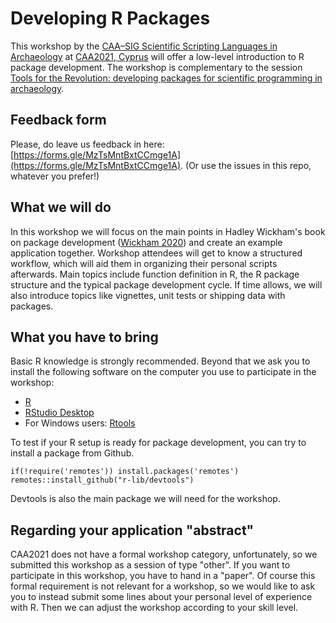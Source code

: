# Developing R Packages

This workshop by the [CAA–SIG Scientific Scripting Languages in Archaeology](https://sslarch.github.io) at [CAA2021, Cyprus](https://2021.caaconference.org) will offer a low-level introduction to R package development. The workshop is complementary to the session 
[Tools for the Revolution: developing packages for scientific programming in archaeology](https://github.com/sslarch/caa2021_packages).

## Feedback form

Please, do leave us feedback in here: [https://forms.gle/MzTsMntBxtCCmge1A](https://forms.gle/MzTsMntBxtCCmge1A).
(Or use the issues in this repo, whatever you prefer!)

## What we will do

In this workshop we will focus on the main points in Hadley Wickham's book on package development ([Wickham 2020](https://r-pkgs.org)) and create an example application together. Workshop attendees will get to know a structured workflow, which will aid them in organizing their personal scripts afterwards. Main topics include function definition in R, the R package structure and the typical package development cycle. If time allows, we will also introduce topics like vignettes, unit tests or shipping data with packages.

## What you have to bring

Basic R knowledge is strongly recommended. Beyond that we ask you to install the following software on the computer you use to participate in the workshop:

- [R](https://cran.rstudio.com/)
- [RStudio Desktop](https://rstudio.com/products/rstudio/download/#download)
- For Windows users: [Rtools](https://cran.r-project.org/bin/windows/Rtools)

To test if your R setup is ready for package development, you can try to install a package from Github.

```
if(!require('remotes')) install.packages('remotes')
remotes::install_github("r-lib/devtools")
```

Devtools is also the main package we will need for the workshop.

## Regarding your application "abstract"

CAA2021 does not have a formal workshop category, unfortunately, so we submitted this workshop as a session of type "other". If you want to participate in this workshop, you have to hand in a "paper". Of course this formal requirement is not relevant for a workshop, so we would like to ask you to instead submit some lines about your personal level of experience with R. Then we can adjust the workshop according to your skill level.
